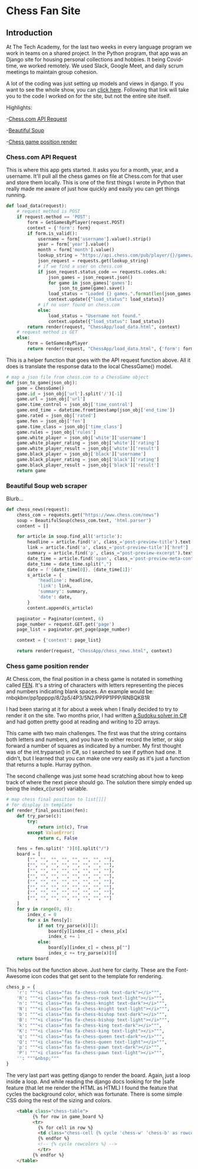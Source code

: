 # Chess Fan Site


## Introduction

At The Tech Academy, for the last two weeks in every language program we work in teams on a shared project. In the Python program, that app was an Django site for housing personal collections and hobbies. It being Covid-time, we worked remotely. We used Slack, Google Meet, and daily scrum meetings to maintain group cohesion.

A lot of the coding was just setting up models and views in django. If you want to see the whole show, you can [click here](https://github.com/mcleeder/ChessFanSite/tree/main/ChessApp). Following that link will take you to the code I worked on for the site, but not the entire site itself.

Highlights:

-[Chess.com API Request](https://github.com/mcleeder/CodeSamples/blob/main/django_chessapp.md#chesscom-api-request)

-[Beautiful Soup](https://github.com/mcleeder/CodeSamples/blob/main/django_chessapp.md#Beautiful-Soup-web-scraper)

-[Chess game position render](https://github.com/mcleeder/CodeSamples/blob/main/django_chessapp.md#chess-game-position-render)


### Chess.com API Request
This is where this app gets started. It asks you for a month, year, and a username. It'll pull all the chess games on file at Chess.com for that user and store them locally. This is one of the first things I wrote in Python that really made me aware of just how quickly and easily you can get things running.

```python
def load_data(request):
    # request method is POST
    if request.method == 'POST':
        form = GetGamesByPlayer(request.POST)
        context = {'form': form}
        if form.is_valid():
            username = form['username'].value().strip()
            year = form['year'].value()
            month = form['month'].value()
            lookup_string = "https://api.chess.com/pub/player/{}/games/{}/{}".format(username, year, month)
            json_request = requests.get(lookup_string)
            # if we find a user on chess.com
            if json_request.status_code == requests.codes.ok:
                json_games = json_request.json()
                for game in json_games['games']:
                    json_to_game(game).save()
                load_status = "Loaded {} games.".format(len(json_games['games']))
                context.update({"load_status": load_status})
            # if no user found on chess.com
            else:
                load_status = "Username not found."
                context.update({"load_status": load_status})
        return render(request, "ChessApp/load_data.html", context)
    # request method is GET
    else:
        form = GetGamesByPlayer
        return render(request, "ChessApp/load_data.html", {'form': form})
```

This is a helper function that goes with the API request function above. All it does is translate the response data to the local ChessGame() model.

```python
# map a json file from chess.com to a ChessGame object
def json_to_game(json_obj):
    game = ChessGame()
    game.id = json_obj['url'].split('/')[-1]
    game.url = json_obj['url']
    game.time_control = json_obj['time_control']
    game.end_time = datetime.fromtimestamp(json_obj['end_time'])
    game.rated = json_obj['rated']
    game.fen = json_obj['fen']
    game.time_class = json_obj['time_class']
    game.rules = json_obj['rules']
    game.white_player = json_obj['white']['username']
    game.white_player_rating = json_obj['white']['rating']
    game.white_player_result = json_obj['white']['result']
    game.black_player = json_obj['black']['username']
    game.black_player_rating = json_obj['black']['rating']
    game.black_player_result = json_obj['black']['result']
    return game
```

### Beautiful Soup web scraper
Blurb...

```python
def chess_news(request):
    chess_com = requests.get("https://www.chess.com/news")
    soup = BeautifulSoup(chess_com.text, 'html.parser')
    content = []

    for article in soup.find_all('article'):
        headline = article.find('a', class_='post-preview-title').text.strip()
        link = article.find('a', class_='post-preview-title')['href']
        summary = article.find('p', class_="post-preview-excerpt").text.strip()
        date_time = article.find('span', class_='post-preview-meta-content').span['title']
        date_time = date_time.split(",")
        date = f'{date_time[0]}, {date_time[1]}'
        s_article = {
            'headline': headline,
            'link': link,
            'summary': summary,
            'date': date,
        }
        content.append(s_article)

    paginator = Paginator(content, 6)
    page_number = request.GET.get('page')
    page_list = paginator.get_page(page_number)

    context = {'context': page_list}

    return render(request, "ChessApp/chess_news.html", context)
```


### Chess game position render
At Chess.com, the final position in a chess game is notated in something called [FEN](https://en.wikipedia.org/wiki/Forsyth%E2%80%93Edwards_Notation). It's a string of characters with letters representing the pieces and numbers indicating blank spaces. An example would be: rnbqkbnr/pp1ppppp/8/2p5/4P3/5N2/PPPP1PPP/RNBQKB1R

I had been staring at it for about a week when I finally decided to try to render it on the site. Two months prior, I had written [a Sudoku solver in C#](https://github.com/mcleeder/CodeSamples/blob/main/Sudoku_Solver.md) and had gotten pretty good at reading and writing to 2D arrays.

This came with two main challenges. The first was that the string contains both letters and numbers, and you have to either record the letter, or skip forward a number of squares as indicated by a number. My first thought was of the int.tryparse() in C#, so I searched to see if python had one. It didn't, but I learned that you can make one very easily as it's just a function that returns a tuple. Hurray python.

The second challenge was just some head scratching about how to keep track of where the next piece should go. The solution there simply ended up being the index_c(ursor) variable. 

```python
# map chess final position to list[][]
# for display in template
def render_final_position(fen):
    def try_parse(c):
        try:
            return int(c), True
        except ValueError:
            return c, False

    fens = fen.split(" ")[0].split("/")
    board = [
        ["", "", "", "", "", "", "", ""],
        ["", "", "", "", "", "", "", ""],
        ["", "", "", "", "", "", "", ""],
        ["", "", "", "", "", "", "", ""],
        ["", "", "", "", "", "", "", ""],
        ["", "", "", "", "", "", "", ""],
        ["", "", "", "", "", "", "", ""],
        ["", "", "", "", "", "", "", ""]
    ]
    for y in range(0, 8):
        index_c = 0
        for x in fens[y]:
            if not try_parse(x)[1]:
                board[y][index_c] = chess_p[x]
                index_c += 1
            else:
                board[y][index_c] = chess_p[""]
                index_c += try_parse(x)[0]
    return board
```

This helps out the function above. Just here for clarity. These are the Font-Awesome icon codes that get sent to the template for rendering.

```python
chess_p = {
    'r': """<i class="fas fa-chess-rook text-dark"></i>""",
    'R': """<i class="fas fa-chess-rook text-light"></i>""",
    'n': """<i class="fas fa-chess-knight text-dark"></i>""",
    'N': """<i class="fas fa-chess-knight text-light"></i>""",
    'b': """<i class="fas fa-chess-bishop text-dark"></i>""",
    'B': """<i class="fas fa-chess-bishop text-light"></i>""",
    'k': """<i class="fas fa-chess-king text-dark"></i>""",
    'K': """<i class="fas fa-chess-king text-light"></i>""",
    'q': """<i class="fas fa-chess-queen text-dark"></i>""",
    'Q': """<i class="fas fa-chess-queen text-light"></i>""",
    'p': """<i class="fas fa-chess-pawn text-dark"></i>""",
    'P': """<i class="fas fa-chess-pawn text-light"></i>""",
    '': """&nbsp;"""
}
```

The very last part was getting django to render the board. Again, just a loop inside a loop. And while reading the django docs looking for the |safe feature (that let me render the HTML as HTML) I found the feature that cycles the background color, which was fortunate. There is some simple CSS doing the rest of the sizing and colors.

```html
    <table class="chess-table">
          {% for row in game_board %}
          <tr>
            {% for cell in row %}
            <td class="chess-cell {% cycle 'chess-w' 'chess-b' as rowcolors %}">{{ cell |safe }}</td>
            {% endfor %}
            <!-- {% cycle rowcolors %} -->
            </tr>
          {% endfor %}
    </table>
```

